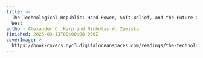```yaml
---
title: >-
  The Technological Republic: Hard Power, Soft Belief, and the Future of the
  West
author: Alexander C. Karp and Nicholas W. Zamiska
finished: 2025-03-13T00:00:00.000Z
coverImage: >-
  https://book-covers.nyc3.digitaloceanspaces.com/readings/the-technological-republic-01.jpg
---
```

